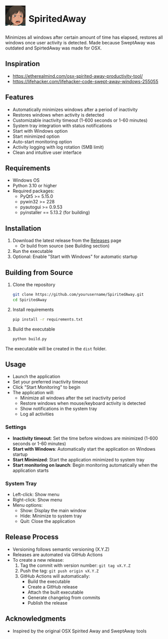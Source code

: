 <div style="display: flex; align-items: center;">
  <img src="images/XD.png" width="64" height="64" alt="SpiritedAway Icon">
  <h1 style="margin-left: 10px;">SpiritedAway</h1>
</div>

Minimizes all windows after certain amount of time has elapsed, restores all windows once user activity is detected. Made because SweptAway was outdated and SpirtedAway was made for OSX.

## Inspiration
+ https://etherealmind.com/osx-spirited-away-productivity-tool/
+ https://lifehacker.com/lifehacker-code-swept-away-windows-255055

## Features
- Automatically minimizes windows after a period of inactivity
- Restores windows when activity is detected
- Customizable inactivity timeout (1-600 seconds or 1-60 minutes)
- System tray integration with status notifications
- Start with Windows option
- Start minimized option
- Auto-start monitoring option
- Activity logging with log rotation (5MB limit)
- Clean and intuitive user interface

## Requirements
- Windows OS
- Python 3.10 or higher
- Required packages:
  - PyQt5 >= 5.15.0
  - pywin32 >= 228
  - pyautogui >= 0.9.53
  - pyinstaller == 5.13.2 (for building)

## Installation
1. Download the latest release from the [Releases](https://github.com/yourusername/SpiritedAway/releases) page
   - Or build from source (see Building section)
2. Run the executable
3. Optional: Enable "Start with Windows" for automatic startup

## Building from Source
1. Clone the repository
   ```bash
   git clone https://github.com/yourusername/SpiritedAway.git
   cd SpiritedAway
   ```

2. Install requirements
   ```bash
   pip install -r requirements.txt
   ```

3. Build the executable
   ```bash
   python build.py
   ```

The executable will be created in the `dist` folder.

## Usage
- Launch the application
- Set your preferred inactivity timeout
- Click "Start Monitoring" to begin
- The application will:
  - Minimize all windows after the set inactivity period
  - Restore windows when mouse/keyboard activity is detected
  - Show notifications in the system tray
  - Log all activities

### Settings
- **Inactivity timeout**: Set the time before windows are minimized (1-600 seconds or 1-60 minutes)
- **Start with Windows**: Automatically start the application on Windows startup
- **Start Minimized**: Start the application minimized to system tray
- **Start monitoring on launch**: Begin monitoring automatically when the application starts

### System Tray
- Left-click: Show menu
- Right-click: Show menu
- Menu options:
  - Show: Display the main window
  - Hide: Minimize to system tray
  - Quit: Close the application

## Release Process
- Versioning follows semantic versioning (X.Y.Z)
- Releases are automated via GitHub Actions
- To create a new release:
  1. Tag the commit with version number: `git tag vX.Y.Z`
  2. Push the tag: `git push origin vX.Y.Z`
  3. GitHub Actions will automatically:
     - Build the executable
     - Create a GitHub release
     - Attach the built executable
     - Generate changelog from commits
     - Publish the release

## Acknowledgments
- Inspired by the original OSX Spirited Away and SweptAway tools